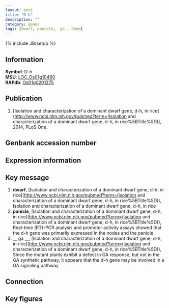 ```yaml
---
layout: post
title: "D-h"
description: ""
category: genes
tags: [dwarf, panicle,  ga , Gene]
---
```

{% include JB/setup %}

## Information
__Symbol__: D-h  
__MSU__: [LOC_Os01g10460](http://rice.plantbiology.msu.edu/cgi-bin/ORF_infopage.cgi?orf=LOC_Os01g10460)  
__RAPdb__: [Os01g0201275](http://rapdb.dna.affrc.go.jp/viewer/gbrowse_details/irgsp1?name=Os01g0201275)  

## Publication
1. [Isolation and characterization of a dominant dwarf gene, d-h, in rice](http://www.ncbi.nlm.nih.gov/pubmed?term=(Isolation and characterization of a dominant dwarf gene, d-h, in rice%5BTitle%5D)), 2014, PLoS One.

## Genbank accession number

## Expression information

## Key message
1. __dwarf__, [Isolation and characterization of a dominant dwarf gene, d-h, in rice](http://www.ncbi.nlm.nih.gov/pubmed?term=(Isolation and characterization of a dominant dwarf gene, d-h, in rice%5BTitle%5D)), Isolation and characterization of a dominant dwarf gene, d-h, in rice
2. __panicle__, [Isolation and characterization of a dominant dwarf gene, d-h, in rice](http://www.ncbi.nlm.nih.gov/pubmed?term=(Isolation and characterization of a dominant dwarf gene, d-h, in rice%5BTitle%5D)),  Real-time (RT)-PCR analysis and promoter activity assays showed that the d-h gene was primarily expressed in the nodes and the panicle
3. __ ga __, [Isolation and characterization of a dominant dwarf gene, d-h, in rice](http://www.ncbi.nlm.nih.gov/pubmed?term=(Isolation and characterization of a dominant dwarf gene, d-h, in rice%5BTitle%5D)),  Since the mutant plants exhibit a defect in GA response, but not in the GA synthetic pathway, it appears that the d-h gene may be involved in a GA signaling pathway

## Connection

## Key figures


